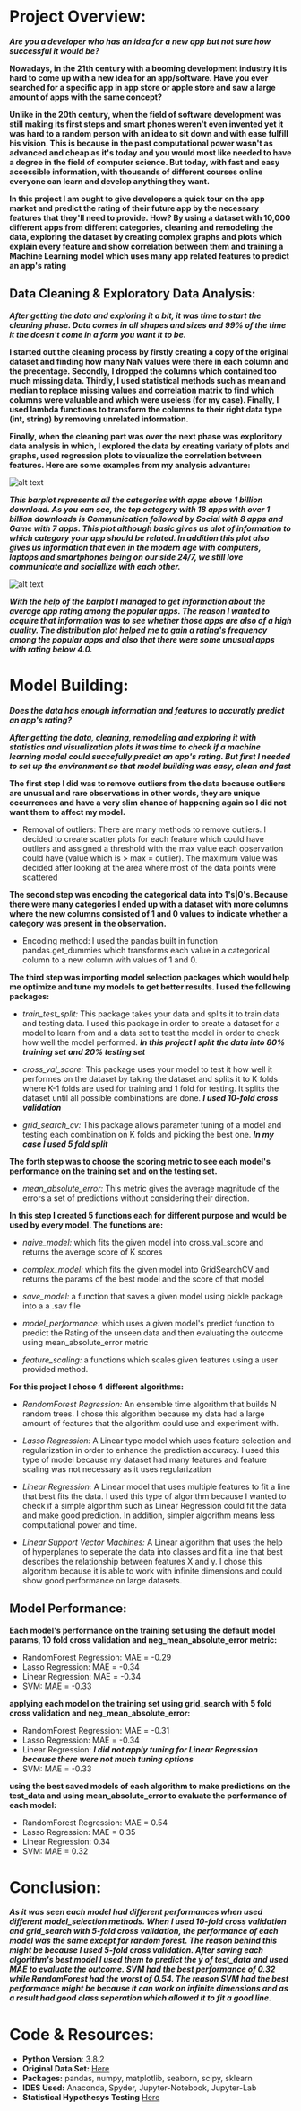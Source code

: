 # Project Overview:
***Are you a developer who has an idea for a new app but not sure how successful it would be?***

**Nowadays, in the 21th century with a booming development industry it is hard to come up with a new idea for an app/software. Have you ever searched for a specific app in app store or apple store and saw a large amount of apps with the same concept?**

**Unlike in the 20th century, when the field of software development was still making its first steps and smart phones weren't even invented yet it was hard to a random person with an idea to sit down and with ease fulfill his vision. This is because in the past computational power wasn't as advanced and cheap as it's today and you would most like needed to have a degree in the field of computer science. But today, with fast and easy accessible information, with thousands of different courses online everyone can learn and develop anything they want.**

**In this project I am ought to give developers a quick tour on the app market and predict the rating of their future app by the necessary features that they'll need to provide. How?  By using a dataset with 10,000 different apps from different categories, cleaning and remodeling the data, exploring the dataset by creating complex graphs and plots which explain every feature and show correlation between them and training a Machine Learning model which uses many app related features to predict an app's rating** 

## Data Cleaning & Exploratory Data Analysis:
***After getting the data and exploring it a bit, it was time to start the cleaning phase. Data comes in all shapes and sizes and 99% of the time it the doesn't come in a form you want it to be.***

**I started out the cleaning process by firstly creating a copy of the original dataset and finding how many NaN values were there in each column and the precentage. Secondly, I dropped the columns which contained too much missing data. Thirdly, I used statistical methods such as mean and median to replace missing values and correlation matrix to find which columns were valuable and which were useless (for my case). Finally, I used lambda functions to transform the columns to their right data type (int, string) by removing unrelated information.**

**Finally, when the cleaning part was over the next phase was exploritory data analysis in which, I explored the data by creating variaty of plots and graphs, used regression plots to visualize the correlation between features. Here are some examples from my analysis advanture:**

![alt text][plot1] 

***This barplot represents all the categories with apps above 1 billion download. As you can see, the top category with 18 apps with over 1 billion downloads is Communication followed by Social with 8 apps and Game with 7 apps. This plot although basic gives us alot of information to which category your app should be related. In addition this plot also gives us information that even in the modern age with computers, laptops and smartphones being on our side 24/7, we still love communicate and sociallize with each other.***


![alt text][plot2] 

***With the help of the barplot I managed to get information about the average app rating among the popular apps. The reason I wanted to acquire that information was to see whether those apps are also of a high quality. The distribution plot helped me to gain a rating's frequency among the popular apps and also that there were some unusual apps with rating below 4.0.***  

[plot1]: https://github.com/AlexOsokin97/Which_App_Category/blob/master/Data%20Analysis/pngs/billioninstalls.png "billioninstalls"
[plot2]: https://github.com/AlexOsokin97/Which_App_Category/blob/master/Data%20Analysis/pngs/popularapps.png "Popular Apps"

# Model Building:
***Does the data has enough information and features to accuratly predict an app's rating?***

***After getting the data, cleaning, remodeling and exploring it with statistics and visualization plots it was time to check if a machine learning model could succefully predict an app's rating. But first I needed to set up the environment so that model building was easy, clean and fast***

**The first step I did was to remove outliers from the data because outliers are unusual and rare observations in other words, they are unique occurrences and have a very slim chance of happening again so I did not want them to affect my model.**

* Removal of outliers: There are many methods to remove outliers. I decided to create scatter plots for each feature which could have outliers and assigned a threshold with the max value each observation could have (value which is > max = outlier). The maximum value was decided after looking at the area where most of the data points were scattered

**The second step was encoding the categorical data into 1's|0's. Because there were many categories I ended up with a dataset with more columns where the new columns consisted of 1 and 0 values to indicate whether a category was present in the observation.**

* Encoding method: I used the pandas built in function pandas.get_dummies which transforms each value in a categorical column to a new column with values of 1 and 0.

**The third step was importing model selection packages which would help me optimize and tune my models to get better results. I used the following packages:**

* *train_test_split:* This package takes your data and splits it to train data and testing data. I used this package in order to create a dataset for a model to learn from and a data set to test the model in order to check how well the model performed. ***In this project I split the data into 80% training set and 20% testing set***

* *cross_val_score:* This package uses your model to test it how well it performes on the dataset by taking the dataset and splits it to K folds where K-1 folds are used for training and 1 fold for testing. It splits the dataset until all possible combinations are done. ***I used 10-fold cross validation***

* *grid_search_cv:* This package allows parameter tuning of a model and testing each combination on K folds and picking the best one. ***In my case I used 5 fold split***

**The forth step was to choose the scoring metric to see each model's performance on the training set and on the testing set.**

* *mean_absolute_error:* This metric gives the average magnitude of the errors a set of predictions without considering their direction.

**In this step I created 5 functions each for different purpose and would be used by every model. The functions are:**

* *naive_model:* which fits the given model into cross_val_score and returns the average score of K scores

* *complex_model:* which fits the given model into GridSearchCV and returns the params of the best model and the score of that model

* *save_model:* a function that saves a given model using pickle package into a a .sav file

* *model_performance:* which uses a given model's predict function to predict the Rating of the unseen data and then evaluating the outcome using mean_absolute_error metric

* *feature_scaling:* a functions which scales given features using a user provided method.

**For this project I chose 4 different algorithms:**

* *RandomForest Regression:* An ensemble time algorithm that builds N random trees. I chose this algorithm because my data had a large amount of features that the algorithm could use and experiment with.

* *Lasso Regression:* A Linear type model which uses feature selection and regularization in order to enhance the prediction accuracy. I used this type of model because my dataset had many features and feature scaling was not necessary as it uses regularization

* *Linear Regression:* A Linear model that uses multiple features to fit a line that best fits the data. I used this type of algorithm because I wanted to check if a simple algorithm such as Linear Regression could fit the data and make good prediction. In addition, simpler algorithm means less computational power and time.

* *Linear Support Vector Machines:* A Linear algorithm that uses the help of hyperplanes to seperate the data into classes and fit a line that best describes the relationship between features X and y. I chose this algorithm because it is able to work with infinite dimensions and could show good performance on large datasets.

## Model Performance:

**Each model's performance on the training set using the default model params, 10 fold cross validation and neg_mean_absolute_error metric:**

* RandomForest Regression: MAE = -0.29
* Lasso Regression: MAE = -0.34
* Linear Regression: MAE = -0.34
* SVM: MAE = -0.33

**applying each model on the training set using grid_search with 5 fold cross validation and neg_mean_absolute_error:**

* RandomForest Regression: MAE = -0.31
* Lasso Regression: MAE = -0.34
* Linear Regression: ***I did not apply tuning for Linear Regression because there were not much tuning options***
* SVM: MAE = -0.33

**using the best saved models of each algorithm to make predictions on the test_data and using mean_absolute_error to evaluate the performance of each model:**

* RandomForest Regression: MAE = 0.54
* Lasso Regression: MAE = 0.35
* Linear Regression: 0.34
* SVM: MAE = 0.32

# Conclusion:

***As it was seen each model had different performances when used different model_selection methods. When I used 10-fold cross validation and grid_search with 5-fold cross validation, the performance of each model was the same except for random forest. The reason behind this might be because I used 5-fold cross validation. After saving each algorithm's best model I used them to predict the y of test_data and used  MAE to evaluate the outcome. SVM had the best performance of 0.32 while RandomForest had the worst of 0.54. The reason SVM had the best performance might be because it can work on infinite dimensions and as a result had good class seperation which allowed it to fit a good line.***

# Code & Resources:
* **Python Version**: 3.8.2
* **Original Data Set:** [Here](https://www.kaggle.com/lava18/google-play-store-apps#googleplaystore.csv)
* **Packages:** pandas, numpy, matplotlib, seaborn, scipy, sklearn
* **IDES Used:** Anaconda, Spyder, Jupyter-Notebook, Jupyter-Lab
* **Statistical Hypothesys Testing** [Here](https://machinelearningmastery.com/statistical-hypothesis-tests-in-python-cheat-sheet/)
